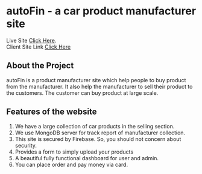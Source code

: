 # autoFin - a car product manufacturer site

Live Site [Click Here](https://autofin-32068.web.app/).\
Client Site Link [Click Here](https://github.com/iinaamasum/autoFin-server)

## About the Project

autoFin is a product manufacturer site which help people to buy product from the manufacturer. It also help the manufacturer to sell their product to the customers. The customer can buy product at large scale.

## Features of the website

1. We have a large collection of car products in the selling section.
2. We use MongoDB server for track report of manufacturer collection.
3. This site is secured by Firebase. So, you should not concern about security.
4. Provides a form to simply upload your products
5. A beautiful fully functional dashboard for user and admin.
6. You can place order and pay money via card.
